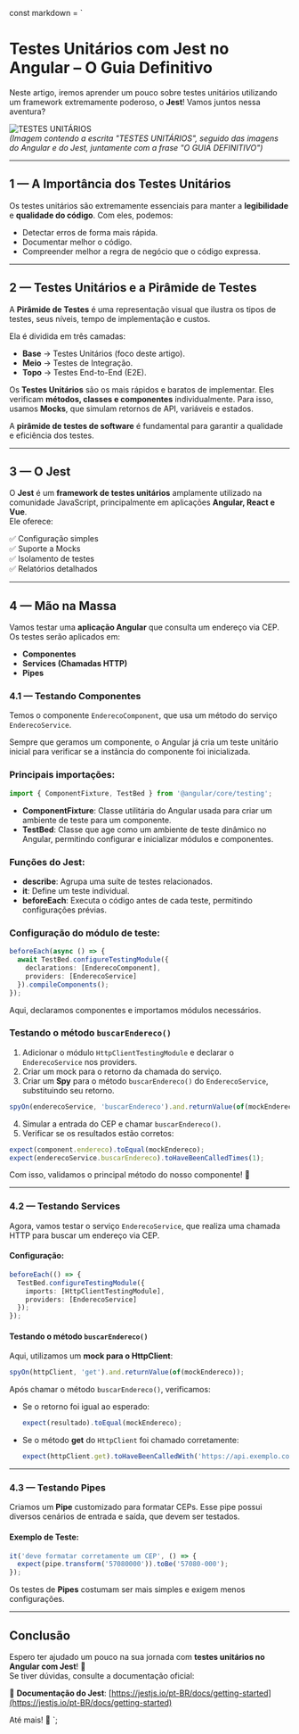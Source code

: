 const markdown = `
# Testes Unitários com Jest no Angular – O Guia Definitivo

Neste artigo, iremos aprender um pouco sobre testes unitários utilizando um framework extremamente poderoso, o **Jest**! Vamos juntos nessa aventura?

![TESTES UNITÁRIOS](imagem.png)  
_(Imagem contendo a escrita "TESTES UNITÁRIOS", seguido das imagens do Angular e do Jest, juntamente com a frase "O GUIA DEFINITIVO")_

---

## 1 — A Importância dos Testes Unitários

Os testes unitários são extremamente essenciais para manter a **legibilidade** e **qualidade do código**. Com eles, podemos:

- Detectar erros de forma mais rápida.
- Documentar melhor o código.
- Compreender melhor a regra de negócio que o código expressa.

---

## 2 — Testes Unitários e a Pirâmide de Testes

A **Pirâmide de Testes** é uma representação visual que ilustra os tipos de testes, seus níveis, tempo de implementação e custos.

Ela é dividida em três camadas:

- **Base** → Testes Unitários (foco deste artigo).  
- **Meio** → Testes de Integração.  
- **Topo** → Testes End-to-End (E2E).  

Os **Testes Unitários** são os mais rápidos e baratos de implementar. Eles verificam **métodos, classes e componentes** individualmente. Para isso, usamos **Mocks**, que simulam retornos de API, variáveis e estados.

A **pirâmide de testes de software** é fundamental para garantir a qualidade e eficiência dos testes.

---

## 3 — O Jest

O **Jest** é um **framework de testes unitários** amplamente utilizado na comunidade JavaScript, principalmente em aplicações **Angular, React e Vue**.  
Ele oferece:

✅ Configuração simples  
✅ Suporte a Mocks  
✅ Isolamento de testes  
✅ Relatórios detalhados  

---

## 4 — Mão na Massa

Vamos testar uma **aplicação Angular** que consulta um endereço via CEP. Os testes serão aplicados em:

- **Componentes**
- **Services (Chamadas HTTP)**
- **Pipes**

### 4.1 — Testando Componentes

Temos o componente `EnderecoComponent`, que usa um método do serviço `EnderecoService`.

Sempre que geramos um componente, o Angular já cria um teste unitário inicial para verificar se a instância do componente foi inicializada.

### Principais importações:

```typescript
import { ComponentFixture, TestBed } from '@angular/core/testing';
```

- **ComponentFixture**: Classe utilitária do Angular usada para criar um ambiente de teste para um componente.  
- **TestBed**: Classe que age como um ambiente de teste dinâmico no Angular, permitindo configurar e inicializar módulos e componentes.

### Funções do Jest:

- **describe**: Agrupa uma suíte de testes relacionados.  
- **it**: Define um teste individual.  
- **beforeEach**: Executa o código antes de cada teste, permitindo configurações prévias.

### Configuração do módulo de teste:

```typescript
beforeEach(async () => {
  await TestBed.configureTestingModule({
    declarations: [EnderecoComponent],
    providers: [EnderecoService]
  }).compileComponents();
});
```

Aqui, declaramos componentes e importamos módulos necessários.

### Testando o método `buscarEndereco()`

1. Adicionar o módulo `HttpClientTestingModule` e declarar o `EnderecoService` nos providers.
2. Criar um mock para o retorno da chamada do serviço.
3. Criar um **Spy** para o método `buscarEndereco()` do `EnderecoService`, substituindo seu retorno.

```typescript
spyOn(enderecoService, 'buscarEndereco').and.returnValue(of(mockEndereco));
```

4. Simular a entrada do CEP e chamar `buscarEndereco()`.
5. Verificar se os resultados estão corretos:

```typescript
expect(component.endereco).toEqual(mockEndereco);
expect(enderecoService.buscarEndereco).toHaveBeenCalledTimes(1);
```

Com isso, validamos o principal método do nosso componente! 🚀

---

### 4.2 — Testando Services

Agora, vamos testar o serviço `EnderecoService`, que realiza uma chamada HTTP para buscar um endereço via CEP.

#### Configuração:

```typescript
beforeEach(() => {
  TestBed.configureTestingModule({
    imports: [HttpClientTestingModule],
    providers: [EnderecoService]
  });
});
```

#### Testando o método `buscarEndereco()`

Aqui, utilizamos um **mock para o HttpClient**:

```typescript
spyOn(httpClient, 'get').and.returnValue(of(mockEndereco));
```

Após chamar o método `buscarEndereco()`, verificamos:

- Se o retorno foi igual ao esperado:
  
  ```typescript
  expect(resultado).toEqual(mockEndereco);
  ```

- Se o método **get** do `HttpClient` foi chamado corretamente:

  ```typescript
  expect(httpClient.get).toHaveBeenCalledWith('https://api.exemplo.com/cep/57080000');
  ```

---

### 4.3 — Testando Pipes

Criamos um **Pipe** customizado para formatar CEPs. Esse pipe possui diversos cenários de entrada e saída, que devem ser testados.

#### Exemplo de Teste:

```typescript
it('deve formatar corretamente um CEP', () => {
  expect(pipe.transform('57080000')).toBe('57080-000');
});
```

Os testes de **Pipes** costumam ser mais simples e exigem menos configurações.

---

## Conclusão

Espero ter ajudado um pouco na sua jornada com **testes unitários no Angular com Jest**! 🚀  
Se tiver dúvidas, consulte a documentação oficial:

📌 **Documentação do Jest**: [https://jestjs.io/pt-BR/docs/getting-started](https://jestjs.io/pt-BR/docs/getting-started)

Até mais! 👋
`;
